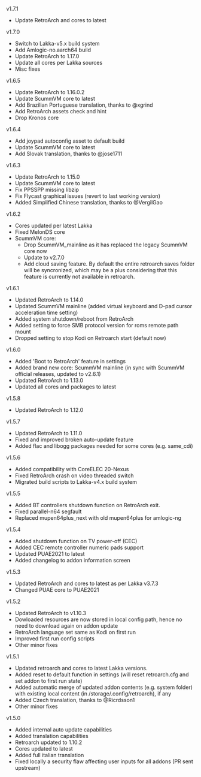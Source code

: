 v1.7.1
 - Update RetroArch and cores to latest

v1.7.0
 - Switch to Lakka-v5.x build system
 - Add Amlogic-no.aarch64 build
 - Update RetroArch to 1.17.0
 - Update all cores per Lakka sources
 - Misc fixes

v1.6.5
 - Update RetroArch to 1.16.0.2
 - Update ScummVM core to latest
 - Add Brazilian Portuguese translation, thanks to @xgrind
 - Add RetroArch assets check and hint
 - Drop Kronos core

v1.6.4
 - Add joypad autoconfig asset to default build
 - Update ScummVM core to latest
 - Add Slovak translation, thanks to @jose1711

v1.6.3
 - Update RetroArch to 1.15.0
 - Update ScummVM core to latest
 - Fix PPSSPP missing libzip
 - Fix Flycast graphical issues (revert to last working version)
 - Added Simplified Chinese translation, thanks to @VergilGao 

v1.6.2
 - Cores updated per latest Lakka
 - Fixed MelonDS core
 - ScummVM core:
   * Drop ScummVM_mainline as it has replaced the legacy ScummVM core now
   * Update to v2.7.0
   * Add cloud saving feature. By default the entire retroarch saves folder will be syncronized, which may be a plus considering that this feature is currently not available in retroarch.

v1.6.1
 - Updated RetroArch to 1.14.0
 - Updated ScummVM mainline (added virtual keyboard and D-pad cursor acceleration time setting)
 - Added system shutdown/reboot from RetroArch
 - Added setting to force SMB protocol version for roms remote path mount
 - Dropped setting to stop Kodi on Retroarch start (default now)

v1.6.0
 - Added 'Boot to RetroArch' feature in settings
 - Added brand new core: ScummVM mainline (in sync with ScummVM official releases, updated to v2.6.1)
 - Updated RetroArch to 1.13.0
 - Updated all cores and packages to latest

v1.5.8
 - Updated RetroArch to 1.12.0

v1.5.7
 - Updated RetroArch to 1.11.0
 - Fixed and improved broken auto-update feature
 - Added flac and libogg packages needed for some cores (e.g. same_cdi)

v1.5.6
 - Added compatibility with CoreELEC 20-Nexus
 - Fixed RetroArch crash on video threaded switch
 - Migrated build scripts to Lakka-v4.x build system

v1.5.5
 - Added BT controllers shutdown function on RetroArch exit.
 - Fixed parallel-n64 segfault
 - Replaced mupen64plus_next with old mupen64plus for amlogic-ng

v1.5.4
 - Added shutdown function on TV power-off (CEC)
 - Added CEC remote controller numeric pads support 
 - Updated PUAE2021 to latest
 - Added changelog to addon information screen

v1.5.3
 - Updated RetroArch and cores to latest as per Lakka v3.7.3
 - Changed PUAE core to PUAE2021

v1.5.2
 - Updated RetroArch to v1.10.3
 - Dowloaded resources are now stored in local config path, hence no need to download again on addon update
 - RetroArch language set same as Kodi on first run
 - Improved first run config scripts
 - Other minor fixes

v1.5.1
 - Updated retroarch and cores to latest Lakka versions.
 - Added reset to default function in settings (will reset retroarch.cfg and set addon to first run state)
 - Added automatic merge of updated addon contents (e.g. system folder) with existing local content (in /storage/.config/retroarch), if any
 - Added Czech translation, thanks to @Ricrdsson1
 - Other minor fixes

v1.5.0
 - Added internal auto update capabilities
 - Added translation capabilities
 - Retroarch updated to 1.10.2
 - Cores updated to latest
 - Added full italian translation
 - Fixed locally a security flaw affecting user inputs for all addons (PR sent upstream)
